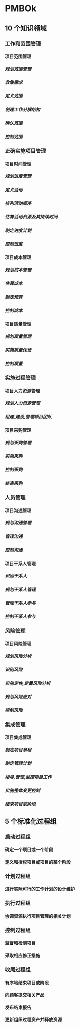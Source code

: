 # PMBOk

## 10 个知识领域

### 工作和范围管理

#### 项目范围管理

##### 规划范围管理

##### 收集需求

##### 定义范围

##### 创建工作分解结构

##### 确认范围

##### 控制范围

### 正确实施项目管理

#### 项目时间管理

##### 规划进度管理

##### 定义活动

##### 排列活动顺序

##### 估算活动资源及其持续时间

##### 制定进度计划

##### 控制进度

#### 项目成本管理

##### 规划成本管理

##### 估算成本

##### 制定预算

##### 控制成本

#### 项目质量管理

##### 规划质量管理

##### 实施质量保证

##### 控制质量

### 实施过程管理

#### 项目人力资源管理

##### 规划人力资源管理

##### 组建,建设,管理项目团队

#### 项目采购管理

##### 规划采购管理

##### 实施采购

##### 控制采购

##### 结束采购

### 人员管理

#### 项目沟通管理

##### 规划沟通管理

##### 管理沟通

##### 控制沟通

#### 项目干系人管理

##### 识别干系人

##### 规划干系人管理

##### 管理干系人参与

##### 控制干系人参与

### 风险管理

#### 项目风险管理

##### 规划风险分析

##### 识别风险

##### 实施定性,定量风险分析

##### 规划风险应对

##### 控制风险

### 集成管理

#### 项目集成管理

##### 制定项目章程

##### 制定管理计划

##### 指导,管理,监控项目工作

##### 实施整体变更控制

##### 结束项目或阶段

## 5 个标准化过程组

### 启动过程组

#### 确定一个项目或一个阶段

#### 定义和授权项目或项目的某个阶段

### 计划过程组

#### 进行实际可行的工作计划的设计维护

### 执行过程组

#### 协调资源执行项目管理的相关计划

### 控制过程组

#### 监督和检测项目

#### 采取相应修正措施

### 收尾过程组

#### 有序地结束项目或阶段

#### 向顾客提交相关产品

#### 发布结束报告

#### 更新组织过程资产并释放资源
